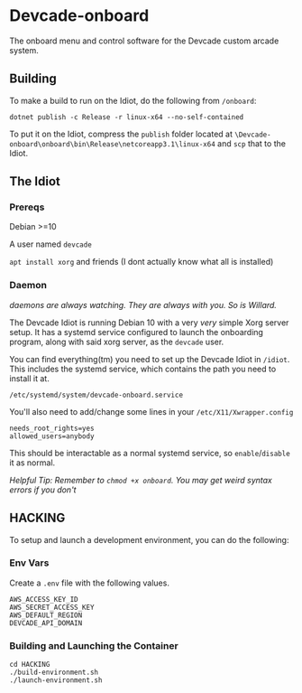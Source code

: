 # Devcade-onboard
The onboard menu and control software for the Devcade custom arcade system.


## Building

To make a build to run on the Idiot, do the following from `/onboard`:
```
dotnet publish -c Release -r linux-x64 --no-self-contained
```

To put it on the Idiot, compress the `publish` folder located at `\Devcade-onboard\onboard\bin\Release\netcoreapp3.1\linux-x64` and `scp` that to the Idiot.

## The Idiot

### Prereqs

Debian >=10

A user named `devcade`

`apt install xorg` and friends (I dont actually know what all is installed)

### Daemon

_daemons are always watching. They are always with you. So is Willard._

The Devcade Idiot is running Debian 10 with a very _very_ simple Xorg server setup. It has a systemd service configured to launch the onboarding program, along with said xorg server, as the `devcade` user.

You can find everything(tm) you need to set up the Devcade Idiot in `/idiot`. This includes the systemd service, which contains the path you need to install it at.

```
/etc/systemd/system/devcade-onboard.service
```

You'll also need to add/change some lines in your `/etc/X11/Xwrapper.config`

```
needs_root_rights=yes
allowed_users=anybody
```

This should be interactable as a normal systemd service, so `enable`/`disable` it as normal.

_Helpful Tip: Remember to `chmod +x onboard`. You may get weird syntax errors if you don't_

## HACKING

To setup and launch a development environment, you can do the following:

### Env Vars
Create a `.env` file with the following values.

```
AWS_ACCESS_KEY_ID
AWS_SECRET_ACCESS_KEY
AWS_DEFAULT_REGION
DEVCADE_API_DOMAIN
```

### Building and Launching the Container

```
cd HACKING
./build-environment.sh
./launch-environment.sh
```
